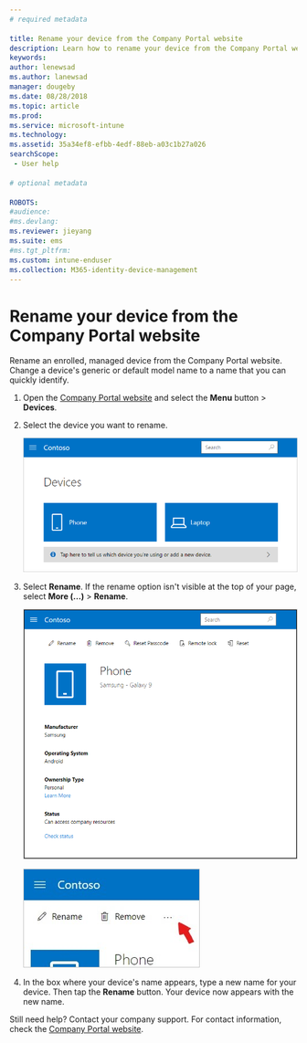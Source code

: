 ```yaml
---
# required metadata

title: Rename your device from the Company Portal website 
description: Learn how to rename your device from the Company Portal website.
keywords:
author: lenewsad
ms.author: lanewsad
manager: dougeby
ms.date: 08/28/2018
ms.topic: article
ms.prod:
ms.service: microsoft-intune
ms.technology:
ms.assetid: 35a34ef8-efbb-4edf-88eb-a03c1b27a026
searchScope:
 - User help

# optional metadata

ROBOTS:  
#audience:
#ms.devlang:
ms.reviewer: jieyang
ms.suite: ems
#ms.tgt_pltfrm:
ms.custom: intune-enduser
ms.collection: M365-identity-device-management
---
```


# Rename your device from the Company Portal website

Rename an enrolled, managed device from the Company Portal website. Change a device's generic or default model name to a name that you can quickly identify.

1. Open the [Company Portal website](https://portal.manage.microsoft.com) and select the __Menu__ button > __Devices__.  

2. Select the device you want to rename.

    ![A screenshot of the Devices page, with 2 tiles that show unidentified, generically named devices. A gray banner sits directly below the devices and prompts user to identify the device they are using or add a new one.](./media/rename-reset-device-step2-1808.png)   

3. Select **Rename**. If the rename option isn't visible at the top of your page, select **More (…)** > **Rename**.   

   ![Device details page for a selected device on the Company Portal website, with a list of links at the top showing Rename, Remove, Reset Device, Reset Passcode, and Remote Lock. ](./media/rename-reset-device-1808.png)   

    ![Zoomed in view of the More icon, highlighted with a red arrow.](./media/rename-reset-device-step3-more-1808.png)  

4. In the box where your device's name appears, type a new name for your device. Then tap the **Rename** button. Your device now appears with the new name.  

Still need help? Contact your company support. For contact information, check the [Company Portal website](https://go.microsoft.com/fwlink/?linkid=2010980).  
